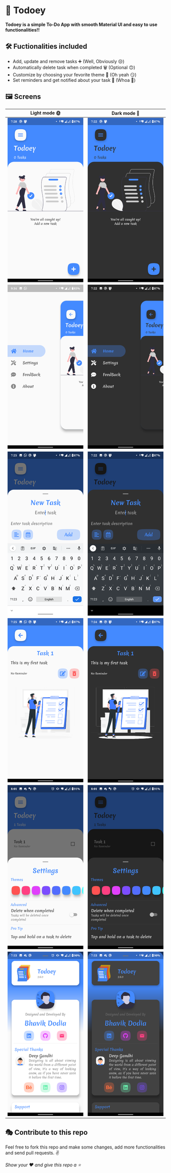 # 📝 Todoey

<b>Todoey is a simple To-Do App with smooth Material UI and easy to use functionalities!!</b>

## 🛠 Fuctionalities included

- Add, update and remove tasks ➕ (Well, Obviously 😒)
- Automatically delete task when completed 🗑 (Optional 🙃)
- Customize by choosing your fevorite theme 🎨 (Oh yeah 😏)
- Set reminders and get notified about your task 🚨 (Whoa 🤯)

## 🖼 Screens

| Light mode 🌞 | Dark mode 🌚 |
| --------------------------------------------------------- | ------------------------------------------------------------- |
| <img src="Screenshots\home.png" >     | <img src="Screenshots\home_dark.png" >    |
| <img src="Screenshots\menu.png" >     | <img src="Screenshots\menu_dark.png" >    |
| <img src="Screenshots\new_task.png" > | <img src="Screenshots\new_task_dark.png" >|
| <img src="Screenshots\details.png" >  | <img src="Screenshots\details_dark.png" > |
| <img src="Screenshots\settings.png" > | <img src="Screenshots\settings_dark.png" >|
| <img src="Screenshots\about.png" >    | <img src="Screenshots\about_dark.png" >   |

## 🎭 Contribute to this repo

Feel free to fork this repo and make some changes, add more functionalities and send pull requests. ✌

*Show your ❤ and give this repo a ⭐*